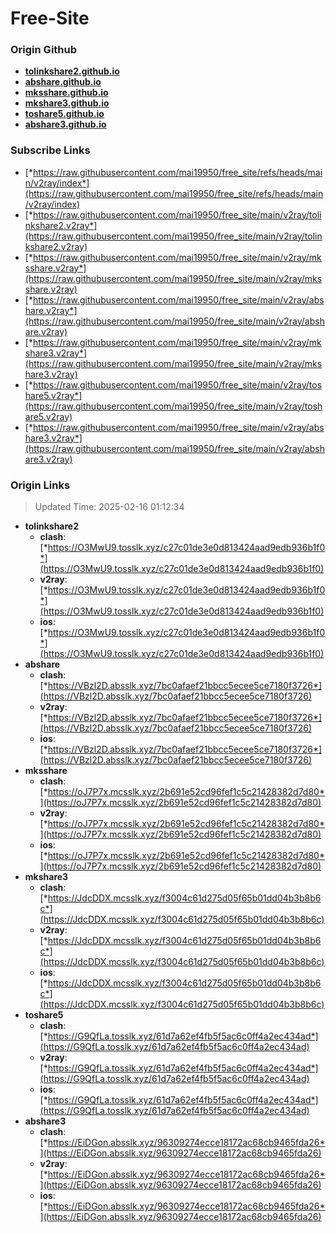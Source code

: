 # Free-Site

### Origin Github

- [**tolinkshare2.github.io**](https://github.com/tolinkshare2/tolinkshare2.github.io)
- [**abshare.github.io**](https://github.com/abshare/abshare.github.io)
- [**mksshare.github.io**](https://github.com/mksshare/mksshare.github.io)
- [**mkshare3.github.io**](https://github.com/mkshare3/mkshare3.github.io)
- [**toshare5.github.io**](https://github.com/toshare5/toshare5.github.io)
- [**abshare3.github.io**](https://github.com/abshare3/abshare3.github.io)

### Subscribe Links

- [*https://raw.githubusercontent.com/mai19950/free_site/refs/heads/main/v2ray/index*](https://raw.githubusercontent.com/mai19950/free_site/refs/heads/main/v2ray/index)
- [*https://raw.githubusercontent.com/mai19950/free_site/main/v2ray/tolinkshare2.v2ray*](https://raw.githubusercontent.com/mai19950/free_site/main/v2ray/tolinkshare2.v2ray)
- [*https://raw.githubusercontent.com/mai19950/free_site/main/v2ray/mksshare.v2ray*](https://raw.githubusercontent.com/mai19950/free_site/main/v2ray/mksshare.v2ray)
- [*https://raw.githubusercontent.com/mai19950/free_site/main/v2ray/abshare.v2ray*](https://raw.githubusercontent.com/mai19950/free_site/main/v2ray/abshare.v2ray)
- [*https://raw.githubusercontent.com/mai19950/free_site/main/v2ray/mkshare3.v2ray*](https://raw.githubusercontent.com/mai19950/free_site/main/v2ray/mkshare3.v2ray)
- [*https://raw.githubusercontent.com/mai19950/free_site/main/v2ray/toshare5.v2ray*](https://raw.githubusercontent.com/mai19950/free_site/main/v2ray/toshare5.v2ray)
- [*https://raw.githubusercontent.com/mai19950/free_site/main/v2ray/abshare3.v2ray*](https://raw.githubusercontent.com/mai19950/free_site/main/v2ray/abshare3.v2ray)

### Origin Links

> Updated Time: 2025-02-16 01:12:34

- **tolinkshare2**
  - **clash**: [*https://O3MwU9.tosslk.xyz/c27c01de3e0d813424aad9edb936b1f0*](https://O3MwU9.tosslk.xyz/c27c01de3e0d813424aad9edb936b1f0)
  - **v2ray**: [*https://O3MwU9.tosslk.xyz/c27c01de3e0d813424aad9edb936b1f0*](https://O3MwU9.tosslk.xyz/c27c01de3e0d813424aad9edb936b1f0)
  - **ios**: [*https://O3MwU9.tosslk.xyz/c27c01de3e0d813424aad9edb936b1f0*](https://O3MwU9.tosslk.xyz/c27c01de3e0d813424aad9edb936b1f0)
- **abshare**
  - **clash**: [*https://VBzl2D.absslk.xyz/7bc0afaef21bbcc5ecee5ce7180f3726*](https://VBzl2D.absslk.xyz/7bc0afaef21bbcc5ecee5ce7180f3726)
  - **v2ray**: [*https://VBzl2D.absslk.xyz/7bc0afaef21bbcc5ecee5ce7180f3726*](https://VBzl2D.absslk.xyz/7bc0afaef21bbcc5ecee5ce7180f3726)
  - **ios**: [*https://VBzl2D.absslk.xyz/7bc0afaef21bbcc5ecee5ce7180f3726*](https://VBzl2D.absslk.xyz/7bc0afaef21bbcc5ecee5ce7180f3726)
- **mksshare**
  - **clash**: [*https://oJ7P7x.mcsslk.xyz/2b691e52cd96fef1c5c21428382d7d80*](https://oJ7P7x.mcsslk.xyz/2b691e52cd96fef1c5c21428382d7d80)
  - **v2ray**: [*https://oJ7P7x.mcsslk.xyz/2b691e52cd96fef1c5c21428382d7d80*](https://oJ7P7x.mcsslk.xyz/2b691e52cd96fef1c5c21428382d7d80)
  - **ios**: [*https://oJ7P7x.mcsslk.xyz/2b691e52cd96fef1c5c21428382d7d80*](https://oJ7P7x.mcsslk.xyz/2b691e52cd96fef1c5c21428382d7d80)
- **mkshare3**
  - **clash**: [*https://JdcDDX.mcsslk.xyz/f3004c61d275d05f65b01dd04b3b8b6c*](https://JdcDDX.mcsslk.xyz/f3004c61d275d05f65b01dd04b3b8b6c)
  - **v2ray**: [*https://JdcDDX.mcsslk.xyz/f3004c61d275d05f65b01dd04b3b8b6c*](https://JdcDDX.mcsslk.xyz/f3004c61d275d05f65b01dd04b3b8b6c)
  - **ios**: [*https://JdcDDX.mcsslk.xyz/f3004c61d275d05f65b01dd04b3b8b6c*](https://JdcDDX.mcsslk.xyz/f3004c61d275d05f65b01dd04b3b8b6c)
- **toshare5**
  - **clash**: [*https://G9QfLa.tosslk.xyz/61d7a62ef4fb5f5ac6c0ff4a2ec434ad*](https://G9QfLa.tosslk.xyz/61d7a62ef4fb5f5ac6c0ff4a2ec434ad)
  - **v2ray**: [*https://G9QfLa.tosslk.xyz/61d7a62ef4fb5f5ac6c0ff4a2ec434ad*](https://G9QfLa.tosslk.xyz/61d7a62ef4fb5f5ac6c0ff4a2ec434ad)
  - **ios**: [*https://G9QfLa.tosslk.xyz/61d7a62ef4fb5f5ac6c0ff4a2ec434ad*](https://G9QfLa.tosslk.xyz/61d7a62ef4fb5f5ac6c0ff4a2ec434ad)
- **abshare3**
  - **clash**: [*https://EiDGon.absslk.xyz/96309274ecce18172ac68cb9465fda26*](https://EiDGon.absslk.xyz/96309274ecce18172ac68cb9465fda26)
  - **v2ray**: [*https://EiDGon.absslk.xyz/96309274ecce18172ac68cb9465fda26*](https://EiDGon.absslk.xyz/96309274ecce18172ac68cb9465fda26)
  - **ios**: [*https://EiDGon.absslk.xyz/96309274ecce18172ac68cb9465fda26*](https://EiDGon.absslk.xyz/96309274ecce18172ac68cb9465fda26)
